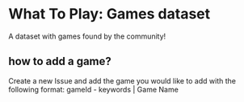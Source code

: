 # What To Play: Games dataset
A dataset with games found by the community!

## how to add a game?
Create a new Issue and add the game you would like to add with the following format:
gameId - keywords | Game Name
